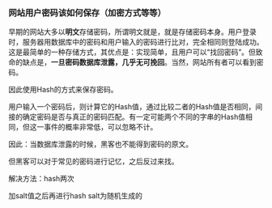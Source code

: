 ### 网站用户密码该如何保存（加密方式等等）

早期的网站大多以**明文**存储密码，所谓明文就是，就是存储密码本身。用户登录时，服务器用数据库中的密码和用户输入的密码进行比对，完全相同则登陆成功。这是最简单的一种存储方式，其优点是：实现简单，且用户可以“找回密码”。但致命的缺点是，**一旦密码数据库泄露，几乎无可挽回**。当然，网站所有者可以看到密码。

因此使用Hash的方式来保存密码。

用户输入一个密码后，则计算它的Hash值，通过比较二者的Hash值是否相同，间接的确定密码是否与真正的密码匹配。有一定可能两个不同的字串的Hash值相同，但这一事件的概率非常低，可以忽略不计。

因此：当数据库泄露的时候，黑客也不能得到密码的原文。

但黑客可以对于常见的密码进行记忆，之后反过来找。

解决方法：hash两次

加salt值之后再进行hash salt为随机生成的